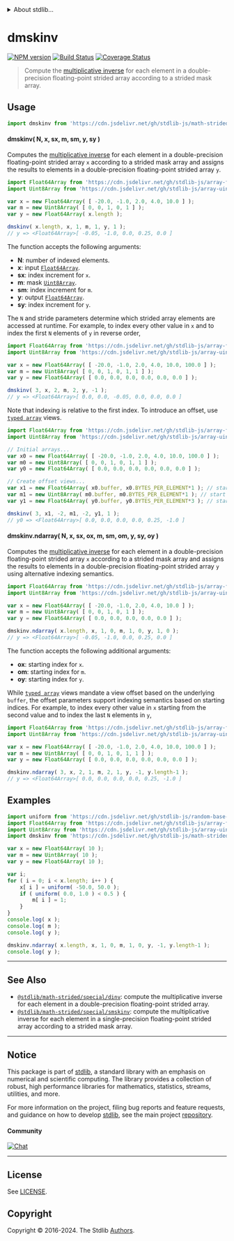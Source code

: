 <!--

@license Apache-2.0

Copyright (c) 2021 The Stdlib Authors.

Licensed under the Apache License, Version 2.0 (the "License");
you may not use this file except in compliance with the License.
You may obtain a copy of the License at

   http://www.apache.org/licenses/LICENSE-2.0

Unless required by applicable law or agreed to in writing, software
distributed under the License is distributed on an "AS IS" BASIS,
WITHOUT WARRANTIES OR CONDITIONS OF ANY KIND, either express or implied.
See the License for the specific language governing permissions and
limitations under the License.

-->


<details>
  <summary>
    About stdlib...
  </summary>
  <p>We believe in a future in which the web is a preferred environment for numerical computation. To help realize this future, we've built stdlib. stdlib is a standard library, with an emphasis on numerical and scientific computation, written in JavaScript (and C) for execution in browsers and in Node.js.</p>
  <p>The library is fully decomposable, being architected in such a way that you can swap out and mix and match APIs and functionality to cater to your exact preferences and use cases.</p>
  <p>When you use stdlib, you can be absolutely certain that you are using the most thorough, rigorous, well-written, studied, documented, tested, measured, and high-quality code out there.</p>
  <p>To join us in bringing numerical computing to the web, get started by checking us out on <a href="https://github.com/stdlib-js/stdlib">GitHub</a>, and please consider <a href="https://opencollective.com/stdlib">financially supporting stdlib</a>. We greatly appreciate your continued support!</p>
</details>

# dmskinv

[![NPM version][npm-image]][npm-url] [![Build Status][test-image]][test-url] [![Coverage Status][coverage-image]][coverage-url] <!-- [![dependencies][dependencies-image]][dependencies-url] -->

> Compute the [multiplicative inverse][@stdlib/math/base/special/inv] for each element in a double-precision floating-point strided array according to a strided mask array.

<section class="intro">

</section>

<!-- /.intro -->



<section class="usage">

## Usage

```javascript
import dmskinv from 'https://cdn.jsdelivr.net/gh/stdlib-js/math-strided-special-dmskinv@deno/mod.js';
```

#### dmskinv( N, x, sx, m, sm, y, sy )

Computes the [multiplicative inverse][@stdlib/math/base/special/inv] for each element in a double-precision floating-point strided array `x` according to a strided mask array and assigns the results to elements in a double-precision floating-point strided array `y`.

```javascript
import Float64Array from 'https://cdn.jsdelivr.net/gh/stdlib-js/array-float64@deno/mod.js';
import Uint8Array from 'https://cdn.jsdelivr.net/gh/stdlib-js/array-uint8@deno/mod.js';

var x = new Float64Array( [ -20.0, -1.0, 2.0, 4.0, 10.0 ] );
var m = new Uint8Array( [ 0, 0, 1, 0, 1 ] );
var y = new Float64Array( x.length );

dmskinv( x.length, x, 1, m, 1, y, 1 );
// y => <Float64Array>[ -0.05, -1.0, 0.0, 0.25, 0.0 ]
```

The function accepts the following arguments:

-   **N**: number of indexed elements.
-   **x**: input [`Float64Array`][@stdlib/array/float64].
-   **sx**: index increment for `x`.
-   **m**: mask [`Uint8Array`][@stdlib/array/uint8].
-   **sm**: index increment for `m`.
-   **y**: output [`Float64Array`][@stdlib/array/float64].
-   **sy**: index increment for `y`.

The `N` and stride parameters determine which strided array elements are accessed at runtime. For example, to index every other value in `x` and to index the first `N` elements of `y` in reverse order,

```javascript
import Float64Array from 'https://cdn.jsdelivr.net/gh/stdlib-js/array-float64@deno/mod.js';
import Uint8Array from 'https://cdn.jsdelivr.net/gh/stdlib-js/array-uint8@deno/mod.js';

var x = new Float64Array( [ -20.0, -1.0, 2.0, 4.0, 10.0, 100.0 ] );
var m = new Uint8Array( [ 0, 0, 1, 0, 1, 1 ] );
var y = new Float64Array( [ 0.0, 0.0, 0.0, 0.0, 0.0, 0.0 ] );

dmskinv( 3, x, 2, m, 2, y, -1 );
// y => <Float64Array>[ 0.0, 0.0, -0.05, 0.0, 0.0, 0.0 ]
```

Note that indexing is relative to the first index. To introduce an offset, use [`typed array`][@stdlib/array/float64] views.

```javascript
import Float64Array from 'https://cdn.jsdelivr.net/gh/stdlib-js/array-float64@deno/mod.js';
import Uint8Array from 'https://cdn.jsdelivr.net/gh/stdlib-js/array-uint8@deno/mod.js';

// Initial arrays...
var x0 = new Float64Array( [ -20.0, -1.0, 2.0, 4.0, 10.0, 100.0 ] );
var m0 = new Uint8Array( [ 0, 0, 1, 0, 1, 1 ] );
var y0 = new Float64Array( [ 0.0, 0.0, 0.0, 0.0, 0.0, 0.0 ] );

// Create offset views...
var x1 = new Float64Array( x0.buffer, x0.BYTES_PER_ELEMENT*1 ); // start at 2nd element
var m1 = new Uint8Array( m0.buffer, m0.BYTES_PER_ELEMENT*1 ); // start at 2nd element
var y1 = new Float64Array( y0.buffer, y0.BYTES_PER_ELEMENT*3 ); // start at 4th element

dmskinv( 3, x1, -2, m1, -2, y1, 1 );
// y0 => <Float64Array>[ 0.0, 0.0, 0.0, 0.0, 0.25, -1.0 ]
```

#### dmskinv.ndarray( N, x, sx, ox, m, sm, om, y, sy, oy )

Computes the [multiplicative inverse][@stdlib/math/base/special/inv] for each element in a double-precision floating-point strided array `x` according to a strided mask array and assigns the results to elements in a double-precision floating-point strided array `y` using alternative indexing semantics.

```javascript
import Float64Array from 'https://cdn.jsdelivr.net/gh/stdlib-js/array-float64@deno/mod.js';
import Uint8Array from 'https://cdn.jsdelivr.net/gh/stdlib-js/array-uint8@deno/mod.js';

var x = new Float64Array( [ -20.0, -1.0, 2.0, 4.0, 10.0 ] );
var m = new Uint8Array( [ 0, 0, 1, 0, 1 ] );
var y = new Float64Array( [ 0.0, 0.0, 0.0, 0.0, 0.0 ] );

dmskinv.ndarray( x.length, x, 1, 0, m, 1, 0, y, 1, 0 );
// y => <Float64Array>[ -0.05, -1.0, 0.0, 0.25, 0.0 ]
```

The function accepts the following additional arguments:

-   **ox**: starting index for `x`.
-   **om**: starting index for `m`.
-   **oy**: starting index for `y`.

While [`typed array`][@stdlib/array/float64] views mandate a view offset based on the underlying `buffer`, the offset parameters support indexing semantics based on starting indices. For example, to index every other value in `x` starting from the second value and to index the last `N` elements in `y`,

```javascript
import Float64Array from 'https://cdn.jsdelivr.net/gh/stdlib-js/array-float64@deno/mod.js';
import Uint8Array from 'https://cdn.jsdelivr.net/gh/stdlib-js/array-uint8@deno/mod.js';

var x = new Float64Array( [ -20.0, -1.0, 2.0, 4.0, 10.0, 100.0 ] );
var m = new Uint8Array( [ 0, 0, 1, 0, 1, 1 ] );
var y = new Float64Array( [ 0.0, 0.0, 0.0, 0.0, 0.0, 0.0 ] );

dmskinv.ndarray( 3, x, 2, 1, m, 2, 1, y, -1, y.length-1 );
// y => <Float64Array>[ 0.0, 0.0, 0.0, 0.0, 0.25, -1.0 ]
```

</section>

<!-- /.usage -->

<section class="notes">

</section>

<!-- /.notes -->

<section class="examples">

## Examples

<!-- eslint no-undef: "error" -->

```javascript
import uniform from 'https://cdn.jsdelivr.net/gh/stdlib-js/random-base-uniform@deno/mod.js';
import Float64Array from 'https://cdn.jsdelivr.net/gh/stdlib-js/array-float64@deno/mod.js';
import Uint8Array from 'https://cdn.jsdelivr.net/gh/stdlib-js/array-uint8@deno/mod.js';
import dmskinv from 'https://cdn.jsdelivr.net/gh/stdlib-js/math-strided-special-dmskinv@deno/mod.js';

var x = new Float64Array( 10 );
var m = new Uint8Array( 10 );
var y = new Float64Array( 10 );

var i;
for ( i = 0; i < x.length; i++ ) {
    x[ i ] = uniform( -50.0, 50.0 );
    if ( uniform( 0.0, 1.0 ) < 0.5 ) {
        m[ i ] = 1;
    }
}
console.log( x );
console.log( m );
console.log( y );

dmskinv.ndarray( x.length, x, 1, 0, m, 1, 0, y, -1, y.length-1 );
console.log( y );
```

</section>

<!-- /.examples -->

<!-- C interface documentation. -->



<!-- Section for related `stdlib` packages. Do not manually edit this section, as it is automatically populated. -->

<section class="related">

* * *

## See Also

-   <span class="package-name">[`@stdlib/math-strided/special/dinv`][@stdlib/math/strided/special/dinv]</span><span class="delimiter">: </span><span class="description">compute the multiplicative inverse for each element in a double-precision floating-point strided array.</span>
-   <span class="package-name">[`@stdlib/math-strided/special/smskinv`][@stdlib/math/strided/special/smskinv]</span><span class="delimiter">: </span><span class="description">compute the multiplicative inverse for each element in a single-precision floating-point strided array according to a strided mask array.</span>

</section>

<!-- /.related -->

<!-- Section for all links. Make sure to keep an empty line after the `section` element and another before the `/section` close. -->


<section class="main-repo" >

* * *

## Notice

This package is part of [stdlib][stdlib], a standard library with an emphasis on numerical and scientific computing. The library provides a collection of robust, high performance libraries for mathematics, statistics, streams, utilities, and more.

For more information on the project, filing bug reports and feature requests, and guidance on how to develop [stdlib][stdlib], see the main project [repository][stdlib].

#### Community

[![Chat][chat-image]][chat-url]

---

## License

See [LICENSE][stdlib-license].


## Copyright

Copyright &copy; 2016-2024. The Stdlib [Authors][stdlib-authors].

</section>

<!-- /.stdlib -->

<!-- Section for all links. Make sure to keep an empty line after the `section` element and another before the `/section` close. -->

<section class="links">

[npm-image]: http://img.shields.io/npm/v/@stdlib/math-strided-special-dmskinv.svg
[npm-url]: https://npmjs.org/package/@stdlib/math-strided-special-dmskinv

[test-image]: https://github.com/stdlib-js/math-strided-special-dmskinv/actions/workflows/test.yml/badge.svg?branch=v0.2.0
[test-url]: https://github.com/stdlib-js/math-strided-special-dmskinv/actions/workflows/test.yml?query=branch:v0.2.0

[coverage-image]: https://img.shields.io/codecov/c/github/stdlib-js/math-strided-special-dmskinv/main.svg
[coverage-url]: https://codecov.io/github/stdlib-js/math-strided-special-dmskinv?branch=main

<!--

[dependencies-image]: https://img.shields.io/david/stdlib-js/math-strided-special-dmskinv.svg
[dependencies-url]: https://david-dm.org/stdlib-js/math-strided-special-dmskinv/main

-->

[chat-image]: https://img.shields.io/gitter/room/stdlib-js/stdlib.svg
[chat-url]: https://app.gitter.im/#/room/#stdlib-js_stdlib:gitter.im

[stdlib]: https://github.com/stdlib-js/stdlib

[stdlib-authors]: https://github.com/stdlib-js/stdlib/graphs/contributors

[umd]: https://github.com/umdjs/umd
[es-module]: https://developer.mozilla.org/en-US/docs/Web/JavaScript/Guide/Modules

[deno-url]: https://github.com/stdlib-js/math-strided-special-dmskinv/tree/deno
[deno-readme]: https://github.com/stdlib-js/math-strided-special-dmskinv/blob/deno/README.md
[umd-url]: https://github.com/stdlib-js/math-strided-special-dmskinv/tree/umd
[umd-readme]: https://github.com/stdlib-js/math-strided-special-dmskinv/blob/umd/README.md
[esm-url]: https://github.com/stdlib-js/math-strided-special-dmskinv/tree/esm
[esm-readme]: https://github.com/stdlib-js/math-strided-special-dmskinv/blob/esm/README.md
[branches-url]: https://github.com/stdlib-js/math-strided-special-dmskinv/blob/main/branches.md

[stdlib-license]: https://raw.githubusercontent.com/stdlib-js/math-strided-special-dmskinv/main/LICENSE

[@stdlib/array/float64]: https://github.com/stdlib-js/array-float64/tree/deno

[@stdlib/math/base/special/inv]: https://github.com/stdlib-js/math-base-special-inv/tree/deno

[@stdlib/array/uint8]: https://github.com/stdlib-js/array-uint8/tree/deno

<!-- <related-links> -->

[@stdlib/math/strided/special/dinv]: https://github.com/stdlib-js/math-strided-special-dinv/tree/deno

[@stdlib/math/strided/special/smskinv]: https://github.com/stdlib-js/math-strided-special-smskinv/tree/deno

<!-- </related-links> -->

</section>

<!-- /.links -->

